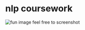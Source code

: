 # nlp coursework

![fun image feel free to screenshot](https://i.pinimg.com/originals/18/cb/36/18cb364302a4841d6a7c246c3c0f0860.jpg)
